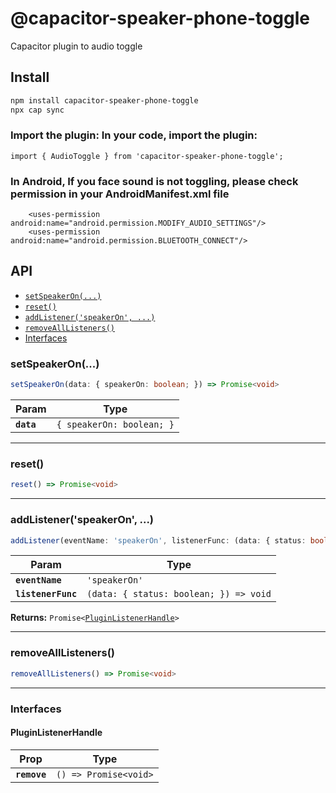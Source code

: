 # @capacitor-speaker-phone-toggle

Capacitor plugin to audio toggle

## Install

```bash
npm install capacitor-speaker-phone-toggle
npx cap sync
```
 ### Import the plugin: In your code, import the plugin:

```
import { AudioToggle } from 'capacitor-speaker-phone-toggle';
```
### In Android, If you face sound is not toggling, please check permission in your AndroidManifest.xml file
```
    <uses-permission android:name="android.permission.MODIFY_AUDIO_SETTINGS"/>
    <uses-permission android:name="android.permission.BLUETOOTH_CONNECT"/>
```
## API

<docgen-index>

* [`setSpeakerOn(...)`](#setspeakeron)
* [`reset()`](#reset)
* [`addListener('speakerOn', ...)`](#addlistenerspeakeron-)
* [`removeAllListeners()`](#removealllisteners)
* [Interfaces](#interfaces)

</docgen-index>

<docgen-api>
<!--Update the source file JSDoc comments and rerun docgen to update the docs below-->

### setSpeakerOn(...)

```typescript
setSpeakerOn(data: { speakerOn: boolean; }) => Promise<void>
```

| Param      | Type                                 |
| ---------- | ------------------------------------ |
| **`data`** | <code>{ speakerOn: boolean; }</code> |

--------------------


### reset()

```typescript
reset() => Promise<void>
```

--------------------


### addListener('speakerOn', ...)

```typescript
addListener(eventName: 'speakerOn', listenerFunc: (data: { status: boolean; }) => void) => Promise<PluginListenerHandle>
```

| Param              | Type                                                 |
| ------------------ | ---------------------------------------------------- |
| **`eventName`**    | <code>'speakerOn'</code>                             |
| **`listenerFunc`** | <code>(data: { status: boolean; }) =&gt; void</code> |

**Returns:** <code>Promise&lt;<a href="#pluginlistenerhandle">PluginListenerHandle</a>&gt;</code>

--------------------


### removeAllListeners()

```typescript
removeAllListeners() => Promise<void>
```

--------------------


### Interfaces


#### PluginListenerHandle

| Prop         | Type                                      |
| ------------ | ----------------------------------------- |
| **`remove`** | <code>() =&gt; Promise&lt;void&gt;</code> |

</docgen-api>
